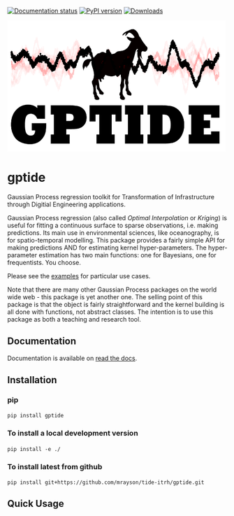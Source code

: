 [![Documentation status](https://readthedocs.org/projects/gptide/badge/?version=latest)](https://gptide.readthedocs.io/en/latest/?badge=latest)
[![PyPI version](https://badge.fury.io/py/gptide.svg)](https://badge.fury.io/py/gptide)
[![Downloads](https://static.pepy.tech/personalized-badge/gptide?period=total&units=international_system&left_color=black&right_color=orange&left_text=Downloads)](https://pepy.tech/project/gptide)

<img width="500" height="300" title="logo" alt="Alt text" src="/docs/_static/gptide_thegoat.png">


# gptide

Gaussian Process regression toolkit for Transformation of Infrastructure through Digitial Engineering applications.

Gaussian Process regression (also called *Optimal Interpolation* or *Kriging*) is useful for fitting a continuous surface to sparse observations, i.e. making predictions. Its main use in environmental sciences, like oceanography, is for spatio-temporal modelling. This package provides a fairly simple API for making predictions AND for estimating kernel hyper-parameters. The hyper-parameter estimation has two main functions: one for Bayesians, one for frequentists. You choose.

Please see the [examples](https://gptide.readthedocs.io/en/latest/examples.html) for particular use cases.

Note that there are many other Gaussian Process packages on the world wide web - this package is yet another one. The selling point of this package is that the object is fairly straightforward and the kernel building is all done with functions, not abstract classes. The intention is to use this package as both a teaching and research tool.

## Documentation

Documentation is available on  [read the docs](https://gptide.readthedocs.io/en/latest/).

## Installation

### pip

`pip install gptide` 

### To install a local development version

`pip install -e ./`

### To install latest from github

`pip install git+https://github.com/mrayson/tide-itrh/gptide.git`

## Quick Usage






